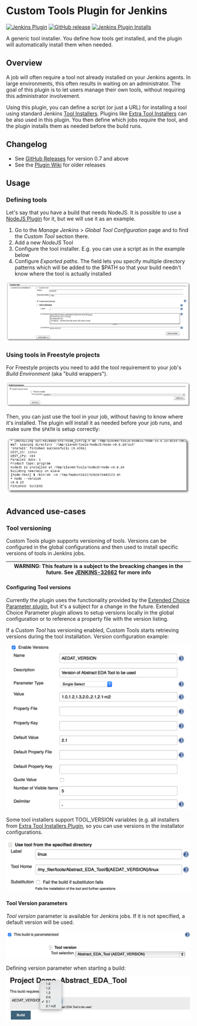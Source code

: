 Custom Tools Plugin for Jenkins
==================

[![Jenkins Plugin](https://img.shields.io/jenkins/plugin/v/custom-tools-plugin.svg)](https://plugins.jenkins.io/custom-tools-plugin)
[![GitHub release](https://img.shields.io/github/release/jenkinsci/custom-tools-plugin.svg?label=changelog)](https://github.com/jenkinsci/custom-tools-plugin/releases/latest)
[![Jenkins Plugin Installs](https://img.shields.io/jenkins/plugin/i/custom-tools-plugin.svg?color=blue)](https://plugins.jenkins.io/custom-tools-plugin)

A generic tool installer. You define how tools get installed, and the plugin will automatically install them when needed. 

## Overview 

A job will often require a tool not already installed on your Jenkins agents. 
In large environments, this often results in waiting on an administrator. 
The goal of this plugin is to let users manage their own tools, without requiring this administrator involvement.

Using this plugin, you can define a script (or just a URL) for installing a tool using standard Jenkins [Tool Installers](https://jenkins.io/doc/developer/extensions/jenkins-core/#toolinstaller). 
Plugins like [Extra Tool Installers](https://plugins.jenkins.io/extra-tool-installers) can be also used in this plugin. 
You then define which jobs require the tool, and the plugin installs them as needed before the build runs.

## Changelog

* See [GitHub Releases](https://github.com/jenkinsci/custom-tools-plugin/releases) for version 0.7 and above
* See the [Plugin Wiki](https://wiki.jenkins.io/display/JENKINS/Custom+Tools+Plugin) for older releases

## Usage

### Defining tools

Let's say that you have a build that needs NodeJS. 
It is possible to use a [NodeJS Plugin](https://plugins.jenkins.io/nodejs) for it, but we will use it as an example.

1. Go to the _Manage Jenkins_ > _Global Tool Configuration_ page and to find the _Custom Tool_ section there.
2. Add a new _NodeJS_ Tool
3. Configure the tool installer. E.g. you can use a script as in the example below
4. Configure _Exported paths_. The field lets you specify multiple directory patterns which will be added to the $PATH so that your build needn't know where the tool is actually installed

![Tool Configuration](/docs/images/configure_tool.png)

### Using tools in Freestyle projects

For Freestyle projects you need to add the tool requirement to your job's _Build Environment_ (aka "build wrappers").

![Freestyle Project. Tool Build Wrapper](/docs/images/buildWrapper.png)

Then, you can just use the tool in your job, without having to know where it's installed. 
The plugin will install it as needed before your job runs, and make sure the `$PATH` is setup correctly:

![Freestyle Project. Tool Installation log](/docs/images/installLog.png)

## Advanced use-cases

### Tool versioning

Custom Tools plugin supports versioning of tools.
Versions can be configured in the global configurations and then used to install specific versions of tools in Jenkins jobs.

| WARNING:  This feature is a subject to the breacking changes in the future. See [JENKINS-32662](https://issues.jenkins-ci.org/browse/JENKINS-32662) for more info |
| --- |

#### Configuring Tool versions

Currently the plugin uses the functionality provided by the [Extended Choice Parameter plugin](https://plugins.jenkins.io/extended-choice-parameter), 
but it's a subject for a change in the future. 
Extended Choice Parameter plugin allows to setup versions locally in the global configuration or to reference a property file with the version listing.

If a _Custom Tool_ has versioning enabled, Custom Tools starts retrieving versions during the tool installation.
Version configuration example:

![Tool Version Configuration](/docs/images/versions_Configuration.png)

Some tool installers support TOOL_VERSION variables (e.g. all installers from [Extra Tool Installers Plugin](https://plugins.jenkins.io/extra-tool-installers), so you can use versions in the installator configurations.

![Using Tool Versions in Installers](/docs/images/versions_usageInInstaller.png)

#### Tool Version parameters

_Tool version_ parameter is available for Jenkins jobs. 
If it is not specified, a default version will be used.

![Tool Version Parameter Definition](/docs/images/versions_ParameterDefinition.png)

Defining version parameter when starting a build:

![Tool Version Parameter Usage](/docs/images/versions_Parameter.png)

